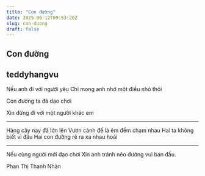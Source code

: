 ```yaml
---
title: "Con đường"
date: 2025-06-12T09:53:26Z
slug: con-duong
draft: false
---
```


## Con đường

## teddyhangvu

Nếu anh đi với người yêu
Chỉ mong anh nhớ
một điều
nhỏ thôi

Con đường
ta đã dạo chơi




Xin đừng
đi với
một người
khác em




***


Hàng cây nay đã lớn lên
Vươn cành để lá êm đềm chạm nhau
Hai ta
không biết vì đâu
Hai con đường rẽ
ra xa nhau hoài


***


Nếu cùng người mới dạo chơi
Xin anh
tránh nẻo đường vui
ban đầu.

Phan Thị Thanh Nhàn